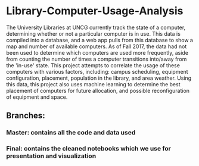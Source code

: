 # Library-Computer-Usage-Analysis
The University Libraries at UNCG currently track the state of a computer, determining whether or not a particular computer is in use. This data is compiled into a database, and a web app pulls from this database to show a map and number of available computers. As of Fall 2017, the data had not been used to determine which computers are used more frequently, aside from counting the number of times a computer transitions into/away from the 'in-use' state.  This project attempts to correlate the usage of these computers with various factors, including: campus scheduling, equipment configuration, placement, population in the library, and area weather. Using this data, this project also uses machine learning to determine the best placement of computers for future allocation, and possible reconfiguration of equipment and space.

## Branches:
### Master: contains all the code and data used
### Final: contains the cleaned notebooks which we use for presentation and visualization
 
